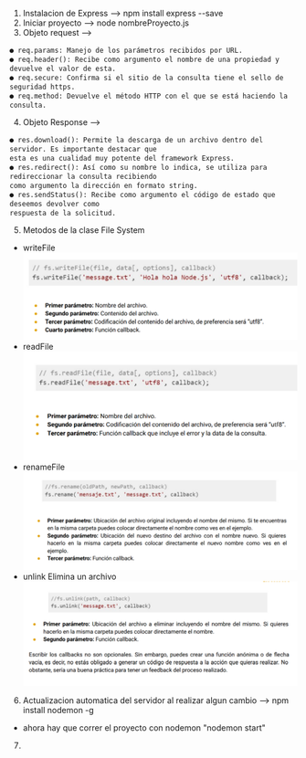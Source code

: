 1. Instalacion de Express --> npm install express --save
2. Iniciar proyecto --> node nombreProyecto.js
3. Objeto request -->
~~~
● req.params: Manejo de los parámetros recibidos por URL.
● req.header(): Recibe como argumento el nombre de una propiedad y devuelve el valor de esta.
● req.secure: Confirma si el sitio de la consulta tiene el sello de seguridad https.
● req.method: Devuelve el método HTTP con el que se está haciendo la consulta.
~~~

4. Objeto Response --> 
~~~
● res.download(): Permite la descarga de un archivo dentro del servidor. Es importante destacar que 
esta es una cualidad muy potente del framework Express.
● res.redirect(): Así como su nombre lo indica, se utiliza para redireccionar la consulta recibiendo 
como argumento la dirección en formato string.
● res.sendStatus(): Recibe como argumento el código de estado que deseemos devolver como 
respuesta de la solicitud.
~~~
5. Metodos de la clase File System
- writeFile\
![metodo writeFile](/img/15%20writeFile.png)
- readFile\
![metodo readFile](/img/16%20ReadFile.png)
- renameFile\
![metodo renameFile](/img/17%20RenameFile.png)
- unlink Elimina un archivo\
![metodo unlink](/img/18%20Unlink.png)

6. Actualizacion automatica del servidor al realizar algun cambio --> npm install nodemon -g 
- ahora hay que correr el proyecto con nodemon "nodemon start"
7. 
